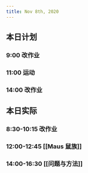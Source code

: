 ```yaml
---
title: Nov 8th, 2020
---
```


## 本日计划
### 9:00 改作业
### 11:00 运动
### 14:00 改作业
## 本日实际
### 8:30-10:15 改作业
### 12:00-12:45 [[Maus 鼠族]]
### 14:00-16:30 [[问题与方法]]
### 
